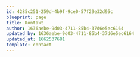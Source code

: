 ```yaml
---
id: 4285c251-259d-4b9f-9ce0-57f29e32d95c
blueprint: page
title: Kontakt
author: 1636aebe-9d03-4711-85b4-37d6e5ec6164
updated_by: 1636aebe-9d03-4711-85b4-37d6e5ec6164
updated_at: 1662537681
template: contact
---
```


